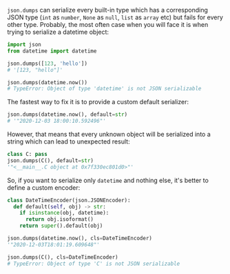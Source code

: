
`json.dumps` can serialize every built-in type which has a corresponding JSON type (`int` as `number`, `None` as `null`, `list` as `array` etc) but fails for every other type. Probably, the most often case when you will face it is when trying to serialize a datetime object:

```python
import json
from datetime import datetime

json.dumps([123, 'hello'])
# '[123, "hello"]'

json.dumps(datetime.now())
# TypeError: Object of type 'datetime' is not JSON serializable
```

The fastest way to fix it is to provide a custom default serializer:

```python
json.dumps(datetime.now(), default=str)
# '"2020-12-03 18:00:10.592496"'
```

However, that means that every unknown object will be serialized into a string which can lead to unexpected result:

```python
class C: pass
json.dumps(C(), default=str)
'"<__main__.C object at 0x7f330ec801d0>"'
```

So, if you want to serialize only `datetime` and nothing else, it's better to define a custom encoder:

```python
class DateTimeEncoder(json.JSONEncoder):
  def default(self, obj) -> str:
    if isinstance(obj, datetime):
      return obj.isoformat()
    return super().default(obj)

json.dumps(datetime.now(), cls=DateTimeEncoder)
'"2020-12-03T18:01:19.609648"'

json.dumps(C(), cls=DateTimeEncoder)
# TypeError: Object of type 'C' is not JSON serializable
```
